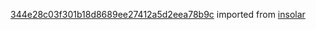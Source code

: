 [344e28c03f301b18d8689ee27412a5d2eea78b9c](https://github.com/insolar/insolar/commit/344e28c03f301b18d8689ee27412a5d2eea78b9c) imported from [insolar](https://github.com/insolar/insolar)

